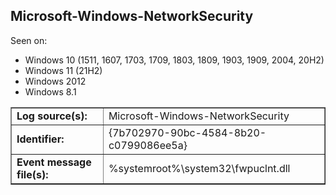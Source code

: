 ## Microsoft-Windows-NetworkSecurity

Seen on:
* Windows 10 (1511, 1607, 1703, 1709, 1803, 1809, 1903, 1909, 2004, 20H2)
* Windows 11 (21H2)
* Windows 2012
* Windows 8.1

<table border="1" class="docutils">
  <tbody>
    <tr>
      <td><b>Log source(s):</b></td>
      <td>Microsoft-Windows-NetworkSecurity</td>
    </tr>
    <tr>
      <td><b>Identifier:</b></td>
      <td>{7b702970-90bc-4584-8b20-c0799086ee5a}</td>
    </tr>
    <tr>
      <td><b>Event message file(s):</b></td>
      <td>%systemroot%\system32\fwpuclnt.dll</td>
    </tr>
  </tbody>
</table>

&nbsp;

